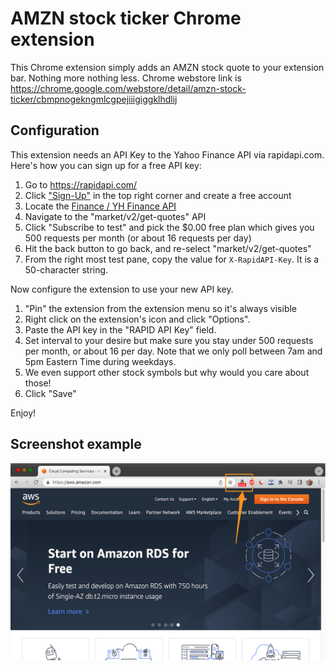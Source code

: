 # AMZN stock ticker Chrome extension

This Chrome extension simply adds an AMZN stock quote to your extension bar. Nothing more nothing less.
Chrome webstore link is https://chrome.google.com/webstore/detail/amzn-stock-ticker/cbmpnogekngmlcgpejiiigiggklhdlij


## Configuration

This extension needs an API Key to the Yahoo Finance API via rapidapi.com. Here's how you can sign up for a free API key:

1. Go to https://rapidapi.com/
2. Click ["Sign-Up"](https://rapidapi.com/auth/sign-up) in the top right corner and create a free account
3. Locate the [Finance / YH Finance API](https://rapidapi.com/apidojo/api/yh-finance/)
4. Navigate to the "market/v2/get-quotes" API
5. Click "Subscribe to test" and pick the $0.00 free plan which gives you 500 requests per month (or about 16 requests per day)
6. Hit the back button to go back, and re-select "market/v2/get-quotes"
6. From the right most test pane, copy the value for ```X-RapidAPI-Key```. It is a 50-character string.


Now configure the extension to use your new API key.

1. "Pin" the extension from the extension menu so it's always visible
1. Right click on the extension's icon and click "Options". 
2. Paste the API key in the "RAPID API Key" field.
3. Set interval to your desire but make sure you stay under 500 requests per month, or about 16 per day. Note that we only poll between 7am and 5pm Eastern Time during weekdays.
4. We even support other stock symbols but why would you care about those!
4. Click "Save"

Enjoy!


## Screenshot example

![Screenshot](screenshot.png)
